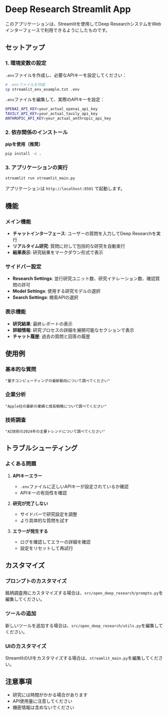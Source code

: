 # Deep Research Streamlit App

このアプリケーションは、Streamlitを使用してDeep ResearchシステムをWebインターフェースで利用できるようにしたものです。

## セットアップ

### 1. 環境変数の設定

`.env`ファイルを作成し、必要なAPIキーを設定してください：

```bash
# .envファイルを作成
cp streamlit_env_example.txt .env
```

`.env`ファイルを編集して、実際のAPIキーを設定：

```bash
OPENAI_API_KEY=your_actual_openai_api_key
TAVILY_API_KEY=your_actual_tavily_api_key
ANTHROPIC_API_KEY=your_actual_anthropic_api_key
```

### 2. 依存関係のインストール

**pipを使用（推奨）**
```bash
pip install -e .
```

### 3. アプリケーションの実行

```bash
streamlit run streamlit_main.py
```

アプリケーションは `http://localhost:8501` で起動します。

## 機能

### メイン機能
- **チャットインターフェース**: ユーザーの質問を入力してDeep Researchを実行
- **リアルタイム研究**: 質問に対して包括的な研究を自動実行
- **結果表示**: 研究結果をマークダウン形式で表示

### サイドバー設定
- **Research Settings**: 並行研究ユニット数、研究イテレーション数、確認質問の許可
- **Model Settings**: 使用する研究モデルの選択
- **Search Settings**: 検索APIの選択

### 表示機能
- **研究結果**: 最終レポートの表示
- **詳細情報**: 研究プロセスの詳細を展開可能なセクションで表示
- **チャット履歴**: 過去の質問と回答の履歴

## 使用例

### 基本的な質問
```
"量子コンピューティングの最新動向について調べてください"
```

### 企業分析
```
"Apple社の最新の業績と成長戦略について調べてください"
```

### 技術調査
```
"AI技術の2024年の主要トレンドについて調べてください"
```

## トラブルシューティング

### よくある問題

1. **APIキーエラー**
   - `.env`ファイルに正しいAPIキーが設定されているか確認
   - APIキーの有効性を確認

2. **研究が完了しない**
   - サイドバーで研究設定を調整
   - より具体的な質問を試す

3. **エラーが発生する**
   - ログを確認してエラーの詳細を確認
   - 設定をリセットして再試行

## カスタマイズ

### プロンプトのカスタマイズ
銘柄調査用にカスタマイズする場合は、`src/open_deep_research/prompts.py`を編集してください。

### ツールの追加
新しいツールを追加する場合は、`src/open_deep_research/utils.py`を編集してください。

### UIのカスタマイズ
StreamlitのUIをカスタマイズする場合は、`streamlit_main.py`を編集してください。

## 注意事項

- 研究には時間がかかる場合があります
- API使用量に注意してください
- 機密情報は含めないでください 